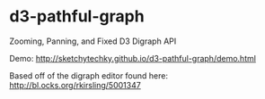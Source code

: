 d3-pathful-graph
================

Zooming, Panning, and Fixed D3 Digraph API

Demo: http://sketchytechky.github.io/d3-pathful-graph/demo.html

Based off of the digraph editor found here: http://bl.ocks.org/rkirsling/5001347
